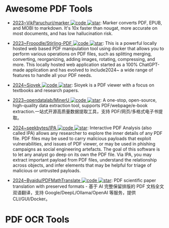 # Awesome PDF Tools

- [2023~VikParuchuri/marker ![code](https://ng-tech.icu/assets/code.svg) ![star](https://img.shields.io/github/stars/VikParuchuri/marker)](https://github.com/VikParuchuri/marker): Marker converts PDF, EPUB, and MOBI to markdown. It's 10x faster than nougat, more accurate on most documents, and has low hallucination risk.

- [2023~Frooodle/Stirling-PDF ![code](https://ng-tech.icu/assets/code.svg) ![star](https://img.shields.io/github/stars/Frooodle/Stirling-PDF)](https://github.com/Frooodle/Stirling-PDF): This is a powerful locally hosted web based PDF manipulation tool using docker that allows you to perform various operations on PDF files, such as splitting merging, converting, reorganizing, adding images, rotating, compressing, and more. This locally hosted web application started as a 100% ChatGPT-made application and has evolved to include2024~ a wide range of features to handle all your PDF needs.

- [2024~Sioyek ![code](https://ng-tech.icu/assets/code.svg) ![star](https://img.shields.io/github/stars/ahrm/sioyek)](https://github.com/ahrm/sioyek): Sioyek is a PDF viewer with a focus on textbooks and research papers.

- [2023~opendatalab/MinerU ![code](https://ng-tech.icu/assets/code.svg) ![star](https://img.shields.io/github/stars/opendatalab/MinerU)](https://github.com/opendatalab/MinerU): A one-stop, open-source, high-quality data extraction tool, supports PDF/webpage/e-book extraction.一站式开源高质量数据提取工具，支持 PDF/网页/多格式电子书提取。

- [2024~seekbytes/IPA ![code](https://ng-tech.icu/assets/code.svg) ![star](https://img.shields.io/github/stars/seekbytes/IPA)](https://github.com/seekbytes/IPA): Interactive PDF Analysis (also called IPA) allows any researcher to explore the inner details of any PDF file. PDF files may be used to carry malicious payloads that exploit vulnerabilities, and issues of PDF viewer, or may be used in phishing campaigns as social engineering artefacts. The goal of this software is to let any analyst go deep on its own the PDF file. Via IPA, you may extract important payload from PDF files, understand the relationship across objects, and infer elements that may be helpful for triage of malicious or untrusted payloads.

- [2024~Byaidu/PDFMathTranslate ![code](https://ng-tech.icu/assets/code.svg) ![star](https://img.shields.io/github/stars/Byaidu/PDFMathTranslate)](https://github.com/Byaidu/PDFMathTranslate): PDF scientific paper translation with preserved formats - 基于 AI 完整保留排版的 PDF 文档全文双语翻译，支持 Google/DeepL/Ollama/OpenAI 等服务，提供 CLI/GUI/Docker。

# PDF OCR Tools
